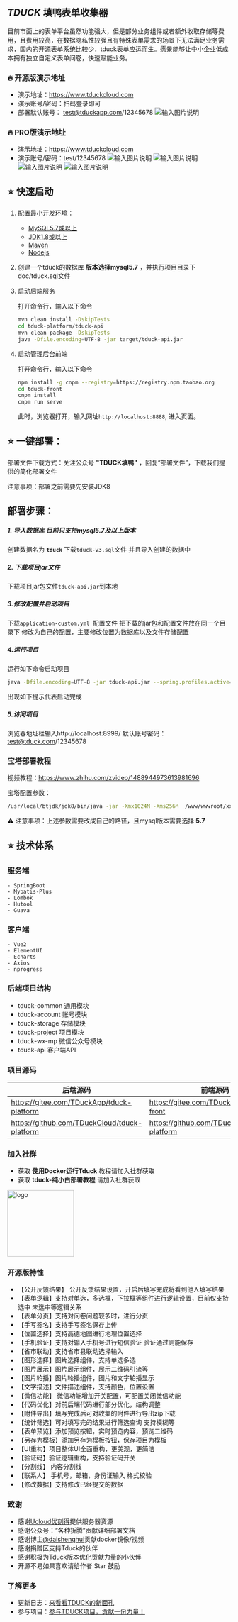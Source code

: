 
##  _TDUCK_  填鸭表单收集器


目前市面上的表单平台虽然功能强大，但是部分业务组件或者额外收取存储等费用，且费用较高，在数据隐私性较强且有特殊表单需求的场景下无法满足业务需求，国内的开源表单系统比较少，tduck表单应运而生。愿景能够让中小企业低成本拥有独立自定义表单问卷，快速赋能业务。




###  :fire:   开源版演示地址
- 演示地址：https://www.tduckcloud.com
- 演示账号/密码：扫码登录即可
- 部署默认账号： test@tduckapp.com/12345678
![输入图片说明](https://oss.tduckcloud.com/%E5%BE%AE%E4%BF%A1%E6%88%AA%E5%9B%BE_20220224113836.png)



###  :fire:   PRO版演示地址
- 演示地址：https://www.tduckcloud.com
- 演示账号/密码：test/12345678
![输入图片说明](https://s1.ax1x.com/2022/04/08/LptAVP.png)
![输入图片说明](https://s1.ax1x.com/2022/04/08/LptV58.png)
![输入图片说明](https://s1.ax1x.com/2022/04/08/Lpt6PO.png)
![输入图片说明](https://s1.ax1x.com/2022/04/08/LptUxJ.png)


##  :star:  快速启动


1. 配置最小开发环境：

   * [MySQL5.7或以上](https://dev.mysql.com/downloads/mysql/)
   * [JDK1.8或以上](http://www.oracle.com/technetwork/java/javase/overview/index.html)
   * [Maven](https://maven.apache.org/download.cgi)
   * [Nodejs](https://nodejs.org/en/download/)

2. 创建一个tduck的数据库  **版本选择mysql5.7**  ，并执行项目目录下doc/tduck.sql文件

3. 启动后端服务

   打开命令行，输入以下命令

   ```bash
   mvn clean install -DskipTests
   cd tduck-platform/tduck-api
   mvn clean package -DskipTests
   java -Dfile.encoding=UTF-8 -jar target/tduck-api.jar
   ```

4. 启动管理后台前端

   打开命令行，输入以下命令

   ```bash
   npm install -g cnpm --registry=https://registry.npm.taobao.org
   cd tduck-front
   cnpm install
   cnpm run serve
   ```

   此时，浏览器打开，输入网址`http://localhost:8888`, 进入页面。


##  :star:  一键部署：

部署文件下载方式：关注公众号  **"TDUCK填鸭"**  ，回复“部署文件”，下载我们提供的简化部署文件

注意事项：部署之前需要先安装JDK8

## 部署步骤：

##### 1. 导入数据库 目前只支持mysql5.7及以上版本
创建数据名为  **`tduck`**
下载`tduck-v3.sql`文件 并且导入创建的数据中

##### 2. 下载项目jar文件
下载项目jar包文件`tduck-api.jar`到本地

##### 3.修改配置并启动项目
下载`application-custom.yml `配置文件
把下载的jar包和配置文件放在同一个目录下
修改为自己的配置，主要修改位置为数据库以及文件存储配置

##### 4.运行项目
运行如下命令启动项目
```bash
java -Dfile.encoding=UTF-8 -jar tduck-api.jar --spring.profiles.active=custom
```
出现如下提示代表启动完成

##### 5.访问项目
浏览器地址栏输入http://localhost:8999/
默认账号密码：test@tduck.com/12345678


### 宝塔部署教程

视频教程：https://www.zhihu.com/zvideo/1488944973613981696


宝塔配置参数：
``` bash
/usr/local/btjdk/jdk8/bin/java -jar -Xmx1024M -Xms256M  /www/wwwroot/xxxx.jar --server.port=5097  --spring.datasource.url=jdbc:mysql://localhost:3306/tduck --spring.datasource.username=root --spring.datasource.password=root
```


 :warning: 注意事项：上述参数需要改成自己的路径，且mysql版本需要选择  **5.7**



##  :star:  技术体系

### 服务端


```
- SpringBoot 
- Mybatis-Plus
- Lombok
- Hutool
- Guava
```


### 客户端

```
- Vue2
- ElementUI
- Echarts
- Axios
- nprogress
```

### 后端项目结构

-  tduck-common 通用模块
-  tduck-account 账号模块
-  tduck-storage 存储模块
-  tduck-project 项目模块
-  tduck-wx-mp  微信公众号模块
-  tduck-api 客户端API

### 项目源码

|   后端源码  |   前端源码  |
|--- | --- |
|  https://gitee.com/TDuckApp/tduck-platform   |  https://gitee.com/TDuckApp/tduck-front   |
|  https://github.com/TDuckCloud/tduck-platform   |  https://github.com/TDuckCloud/tduck-platform   |


### 加入社群
-  获取  **使用Docker运行Tduck**  教程请加入社群获取
-  获取  **tduck-纯小白部署教程**  请加入社群获取
<img alt="logo" src="https://images.gitee.com/uploads/images/2021/0706/174654_31b12d64_1674451.png" style="margin-bottom: 0px;" width="150px">


### 开源版特性
- 【公开反馈结果】 公开反馈结果设置，开启后填写完成将看到他人填写结果
- 【表单逻辑】支持对单选，多选框，下拉框等组件进行逻辑设置，目前仅支持选中 未选中等逻辑关系
- 【表单分页】支持对问卷问题较多时，进行分页
- 【手写签名】支持手写签名保存上传
- 【位置选择】支持高德地图进行地理位置选择
- 【手机验证】支持对输入手机号进行短信验证 验证通过则能保存
- 【省市联动】支持省市县联动选择输入
- 【图形选择】图片选择组件，支持单选多选
- 【图片展示】图片展示组件，展示二维码引流等
- 【图片轮播】图片轮播组件，图片和文字轮播显示
- 【文字描述】文件描述组件，支持颜色，位置设置
- 【微信功能】 微信功能增加开关配置，可配置关闭微信功能
- 【代码优化】对前后端代码进行部分优化，结构调整
- 【附件导出】填写完成后可对收集的附件进行导出zip下载
- 【统计筛选】可对填写完的结果进行筛选查询 支持模糊等
- 【表单预览】添加预览按钮，实时预览内容，预览二维码
- 【另存为模板】添加另存为模板按钮，保存项目为模板
- 【UI重构】项目整体UI全面重构，更美观，更简洁
- 【验证码】验证逻辑重构，支持验证码开关
- 【分割线】 内容分割线
- 【联系人】 手机号，邮箱，身份证输入 格式校验
- 【修改数据】支持修改已经提交的数据


### 致谢
- 感谢[Ucloud优刻得](https://www.ucloud.cn/)提供服务器资源
- 感谢公众号：“各种折腾”贡献详细部署文档
- 感谢博主[@daishenghui](https://daishenghui.club/)贡献docker镜像/视频
- 感谢捐赠区支持Tduck的伙伴
- 感谢积极为Tduck版本优化贡献力量的小伙伴
- 开源不易如果喜欢请给作者 Star 鼓励

### 了解更多
- 更新日志：[来看看TDUCK的新面孔](https://mp.weixin.qq.com/s/pLltfRv-KvStMxKefAvD_g)
- 参与项目：[参与TDUCK项目，贡献一份力量！](https://gitee.com/TDuckApp/tduck-platform/issues/I4ZC6R)
